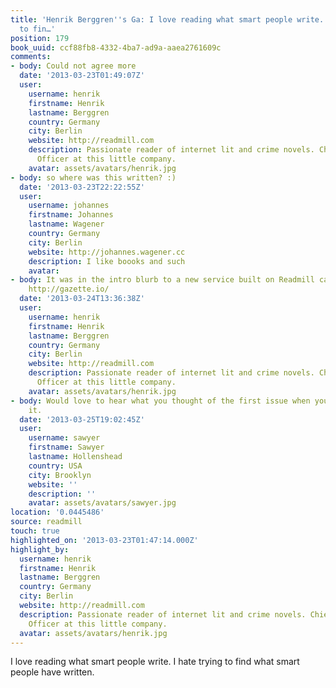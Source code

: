 ```yaml
---
title: 'Henrik Berggren''s Ga: I love reading what smart people write. I hate trying
  to fin…'
position: 179
book_uuid: ccf88fb8-4332-4ba7-ad9a-aaea2761609c
comments:
- body: Could not agree more
  date: '2013-03-23T01:49:07Z'
  user:
    username: henrik
    firstname: Henrik
    lastname: Berggren
    country: Germany
    city: Berlin
    website: http://readmill.com
    description: Passionate reader of internet lit and crime novels. Chief Happiness
      Officer at this little company.
    avatar: assets/avatars/henrik.jpg
- body: so where was this written? :)
  date: '2013-03-23T22:22:55Z'
  user:
    username: johannes
    firstname: Johannes
    lastname: Wagener
    country: Germany
    city: Berlin
    website: http://johannes.wagener.cc
    description: I like boooks and such
    avatar:
- body: It was in the intro blurb to a new service built on Readmill called Gazette.
    http://gazette.io/
  date: '2013-03-24T13:36:38Z'
  user:
    username: henrik
    firstname: Henrik
    lastname: Berggren
    country: Germany
    city: Berlin
    website: http://readmill.com
    description: Passionate reader of internet lit and crime novels. Chief Happiness
      Officer at this little company.
    avatar: assets/avatars/henrik.jpg
- body: Would love to hear what you thought of the first issue when you're done with
    it.
  date: '2013-03-25T19:02:45Z'
  user:
    username: sawyer
    firstname: Sawyer
    lastname: Hollenshead
    country: USA
    city: Brooklyn
    website: ''
    description: ''
    avatar: assets/avatars/sawyer.jpg
location: '0.0445486'
source: readmill
touch: true
highlighted_on: '2013-03-23T01:47:14.000Z'
highlight_by:
  username: henrik
  firstname: Henrik
  lastname: Berggren
  country: Germany
  city: Berlin
  website: http://readmill.com
  description: Passionate reader of internet lit and crime novels. Chief Happiness
    Officer at this little company.
  avatar: assets/avatars/henrik.jpg
---
```


I love reading what smart people write. I hate trying to find what smart people have written.